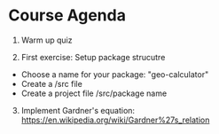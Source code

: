 # Course Agenda

1. Warm up quiz

2. First exercise: Setup package strucutre

- Choose a name for your package: "geo-calculator"
- Create a /src file
- Create a project file /src/package name

3. Implement Gardner's equation: https://en.wikipedia.org/wiki/Gardner%27s_relation
